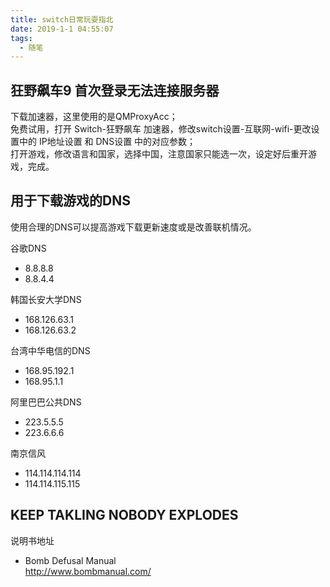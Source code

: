 ```yaml
---
title: switch日常玩耍指北
date: 2019-1-1 04:55:07
tags:
  - 随笔
---
```


## 狂野飙车9 首次登录无法连接服务器

下载加速器，这里使用的是QMProxyAcc；  
免费试用，打开 Switch-狂野飙车 加速器，修改switch设置-互联网-wifi-更改设置中的 IP地址设置 和 DNS设置 中的对应参数；  
打开游戏，修改语言和国家，选择中国，注意国家只能选一次，设定好后重开游戏，完成。


## 用于下载游戏的DNS

使用合理的DNS可以提高游戏下载更新速度或是改善联机情况。

谷歌DNS
* 8.8.8.8
* 8.8.4.4

韩国长安大学DNS
* 168.126.63.1
* 168.126.63.2

台湾中华电信的DNS 
* 168.95.192.1
* 168.95.1.1
 
阿里巴巴公共DNS 
* 223.5.5.5
* 223.6.6.6
 
南京信风 
* 114.114.114.114
* 114.114.115.115
 

## KEEP TAKLING NOBODY EXPLODES

说明书地址  
* Bomb Defusal Manual  
http://www.bombmanual.com/






